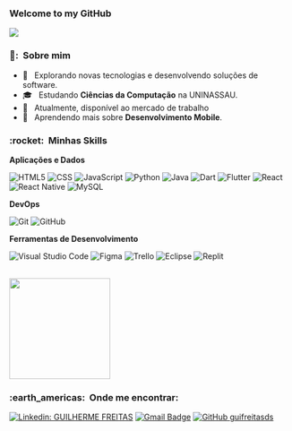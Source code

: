 ### Welcome to my GitHub 


![](https://komarev.com/ghpvc/?username=guifreitasdss&color=006bed)

<h3> 👨: &nbsp;Sobre mim </h3>

- 🤔 &nbsp; Explorando novas tecnologias e desenvolvendo soluções de software.
- 🎓 &nbsp; Estudando **Ciências da Computação** na UNINASSAU.
- 💼 &nbsp; Atualmente, disponível ao mercado de trabalho
- 🌱 &nbsp; Aprendendo mais sobre **Desenvolvimento Mobile**.

<h3> :rocket: &nbsp;Minhas Skills </h3>

**Aplicações e Dados**

  
  ![HTML5](https://img.shields.io/badge/-HTML5-333333?style=flat&logo=HTML5)
  ![CSS](https://img.shields.io/badge/-CSS-333333?style=flat&logo=CSS3&logoColor=1572B6)
  ![JavaScript](https://img.shields.io/badge/-JavaScript-333333?style=flat&logo=javascript)
  ![Python](https://img.shields.io/badge/-Python-333333?style=flat&logo=python&logoColor=007ACC)
  ![Java](https://img.shields.io/badge/-Java-333333?style=flat&logo=Java&logoColor=007396)
  ![Dart](https://img.shields.io/badge/-Dart-333333?style=flat&logo=dart&logoColor=007ACC)
  ![Flutter](https://img.shields.io/badge/-Flutter-333333?style=flat&logo=Flutter)
  ![React](https://img.shields.io/badge/-React-333333?style=flat&logo=react)
  ![React Native](https://img.shields.io/badge/-React%20Native-333333?style=flat&logo=react)
  ![MySQL](https://img.shields.io/badge/-MySQL-333333?style=flat&logo=mysql)

**DevOps**

  ![Git](https://img.shields.io/badge/-Git-333333?style=flat&logo=git)
  ![GitHub](https://img.shields.io/badge/-GitHub-333333?style=flat&logo=github)

**Ferramentas de Desenvolvimento**

  ![Visual Studio Code](https://img.shields.io/badge/-Visual%20Studio%20Code-333333?style=flat&logo=visual-studio-code&logoColor=007ACC)
  ![Figma](https://img.shields.io/badge/-Figma-333333?style=flat&logo=figma&logoColor=007ACC)
  ![Trello](https://img.shields.io/badge/-Trello-333333?style=flat&logo=trello&logoColor=007ACC)
  ![Eclipse](https://img.shields.io/badge/-Eclipse-333333?style=flat&logo=eclipse-ide&logoColor=2C2255)
  ![Replit](https://img.shields.io/badge/-Replit-333333?style=flat&logo=replit&logoColor=007ACC)


<br/>

<a href="https://github.com/guifreitasds">
  <img height="180em" src="https://github-readme-stats.vercel.app/api?username=guifreitasds&theme=dracula&show_icons=true" />
</a>

<br/>

<h3> :earth_americas: &nbsp;Onde me encontrar: </h3> 

[![Linkedin: GUILHERME FREITAS](https://img.shields.io/badge/-GUILHERME-blue?style=flat-square&logo=Linkedin&logoColor=white&link=https://www.linkedin.com/in/guilherme-freitas-90209a233/)](https://www.linkedin.com/in/guilherme-freitas-90209a233/)
[![Gmail Badge](https://img.shields.io/badge/-guilhermefsantos9@gmail.com-006bed?style=flat-square&logo=Gmail&logoColor=white&link=mailto:guilhermefsantos9@gmail.com)](mailto:guilhermefsantos9@gmail.com)
[![GitHub guifreitasds]( https://img.shields.io/github/followers/guifreitasds?label=follow&style=social)](https://github.com/guifreitasds)


